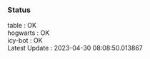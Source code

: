 ### Status


table : OK  
hogwarts : OK  
icy-bot : OK  
Latest Update : 2023-04-30 08:08:50.013867
